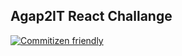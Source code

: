 ## Agap2IT React Challange

[![Commitizen friendly](https://img.shields.io/badge/commitizen-friendly-brightgreen.svg)](http://commitizen.github.io/cz-cli/)
